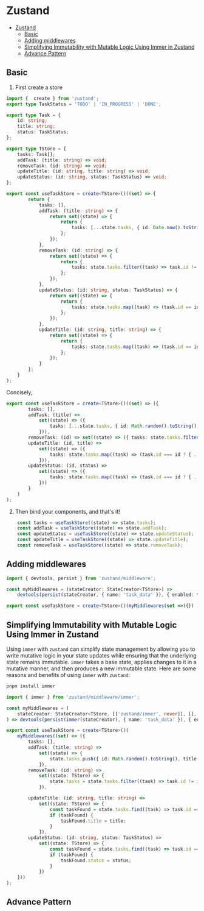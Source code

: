 # Zustand

- [Zustand](#zustand)
  - [Basic](#basic)
  - [Adding middlewares](#adding-middlewares)
  - [Simplifying Immutability with Mutable Logic Using Immer in Zustand](#simplifying-immutability-with-mutable-logic-using-immer-in-zustand)
  - [Advance Pattern](#advance-pattern)

## Basic

1. First create a store


```typescript
import {  create } from 'zustand';
export type TaskStatus = 'TODO' | 'IN_PROGRESS' | 'DONE';

export type Task = {
	id: string;
	title: string;
	status: TaskStatus;
};

export type TStore = {
	tasks: Task[];
	addTask: (title: string) => void;
	removeTask: (id: string) => void;
	updateTitle: (id: string, title: string) => void;
	updateStatus: (id: string, status: TaskStatus) => void;
};

export const useTaskStore = create<TStore>()((set) => {
		return {
			tasks: [],
			addTask: (title: string) => {
				return set((state) => {
					return {
						tasks: [...state.tasks, { id: Date.now().toString(), title: title, status: 'TODO' }]
					};
				});
			},
			removeTask: (id: string) => {
				return set((state) => {
					return {
						tasks: state.tasks.filter((task) => task.id != id)
					};
				});
			},
			updateStatus: (id: string, status: TaskStatus) => {
				return set((state) => {
					return {
						tasks: state.tasks.map((task) => (task.id == id ? { ...task, status } : task))
					};
				});
			},
			updateTitle: (id: string, title: string) => {
				return set((state) => {
					return {
						tasks: state.tasks.map((task) => (task.id == id ? { ...task, title } : task))
					};
				});
			}
		};
    }
);
```

Concisely,

```typescript
export const useTaskStore = create<TStore>()((set) => ({
		tasks: [],
		addTask: (title) =>
			set((state) => ({
				tasks: [...state.tasks, { id: Math.random().toString(), title, status: 'TODO' }]
			})),
		removeTask: (id) => set((state) => ({ tasks: state.tasks.filter((task) => task.id !== id) })),
		updateTitle: (id, title) =>
			set((state) => ({
				tasks: state.tasks.map((task) => (task.id === id ? { ...task, title } : task))
			})),
		updateStatus: (id, status) =>
			set((state) => ({
				tasks: state.tasks.map((task) => (task.id === id ? { ...task, status } : task))
			}))
	    }
    )
);

```



2. Then bind your components, and that's it!


```typescript
    const tasks = useTaskStore((state) => state.tasks);
	const addTask = useTaskStore((state) => state.addTask);
	const updateStatus = useTaskStore((state) => state.updateStatus);
	const updateTitle = useTaskStore((state) => state.updateTitle);
	const removeTask = useTaskStore((state) => state.removeTask);
```





## Adding middlewares


```typescript
import { devtools, persist } from 'zustand/middleware';

const myMiddlewares = (stateCreator: StateCreator<TStore>) =>
	devtools(persist(stateCreator, { name: 'task_data' }), { enabled: true });

export const useTaskStore = create<TStore>()(myMiddlewares(set =>({}) ));
```


## Simplifying Immutability with Mutable Logic Using Immer in Zustand

Using `immer` with `zustand` can simplify state management by allowing you to write mutative logic in your state updates while ensuring that the underlying state remains immutable. `immer` takes a base state, applies changes to it in a mutative manner, and then produces a new immutable state. Here are some reasons and benefits of using `immer` with `zustand`:

```bash
pnpm install immer
```

```typescript
import { immer } from 'zustand/middleware/immer';

const myMiddlewares = (
	stateCreator: StateCreator<TStore, [['zustand/immer', never]], [], TStore>
) => devtools(persist(immer(stateCreator), { name: 'task_data' }), { enabled: true });

export const useTaskStore = create<TStore>()(
	myMiddlewares((set) => ({
		tasks: [],
		addTask: (title: string) =>
			set((state) => {
				state.tasks.push({ id: Math.random().toString(), title, status: 'TODO' });
			}),
		removeTask: (id: string) =>
			set((state: TStore) => {
				state.tasks = state.tasks.filter((task) => task.id != id);
			}),

		updateTitle: (id: string, title: string) =>
			set((state: TStore) => {
				const taskFound = state.tasks.find((task) => task.id == id);
				if (taskFound) {
					taskFound.title = title;
				}
			}),
		updateStatus: (id: string, status: TaskStatus) =>
			set((state: TStore) => {
				const taskFound = state.tasks.find((task) => task.id == id);
				if (taskFound) {
					taskFound.status = status;
				}
			})
	}))
);
```

## Advance Pattern